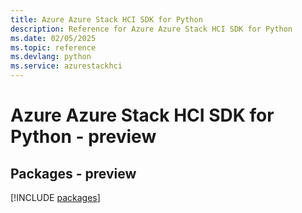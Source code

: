 ```yaml
---
title: Azure Azure Stack HCI SDK for Python
description: Reference for Azure Azure Stack HCI SDK for Python
ms.date: 02/05/2025
ms.topic: reference
ms.devlang: python
ms.service: azurestackhci
---
```

# Azure Azure Stack HCI SDK for Python - preview
## Packages - preview
[!INCLUDE [packages](azure-stack-hci-index.md)]